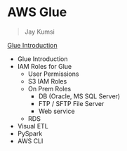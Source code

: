# AWS Glue
> Jay Kumsi

[Glue Introduction](https://github.com/jaykumsi/aws-glue/edit/main/Intro.md)

* Glue Introduction
* IAM Roles for Glue
  * User Permissions
  * S3 IAM Roles
  * On Prem Roles
    * DB (Oracle, MS SQL Server)
    * FTP / SFTP File Server
    * Web service
  * RDS   
* Visual ETL
* PySpark
* AWS CLI
